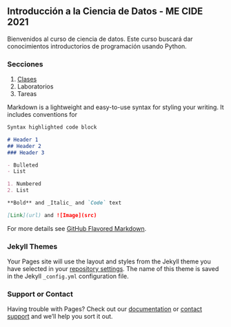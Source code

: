 ## Introducción a la Ciencia de Datos - ME CIDE 2021

Bienvenidos al curso de ciencia de datos. Este curso buscará dar conocimientos introductorios de 
programación usando Python. 

### Secciones

1. [Clases](https://github.com/cgrandet/cideds2021/blob/gh-pages/clases.md)
2. Laboratorios
3. Tareas 

Markdown is a lightweight and easy-to-use syntax for styling your writing. It includes conventions for

```markdown
Syntax highlighted code block

# Header 1
## Header 2
### Header 3

- Bulleted
- List

1. Numbered
2. List

**Bold** and _Italic_ and `Code` text

[Link](url) and ![Image](src)
```

For more details see [GitHub Flavored Markdown](https://guides.github.com/features/mastering-markdown/).

### Jekyll Themes

Your Pages site will use the layout and styles from the Jekyll theme you have selected in your [repository settings](https://github.com/cgrandet/cideds2021/settings). The name of this theme is saved in the Jekyll `_config.yml` configuration file.

### Support or Contact

Having trouble with Pages? Check out our [documentation](https://docs.github.com/categories/github-pages-basics/) or [contact support](https://support.github.com/contact) and we’ll help you sort it out.
